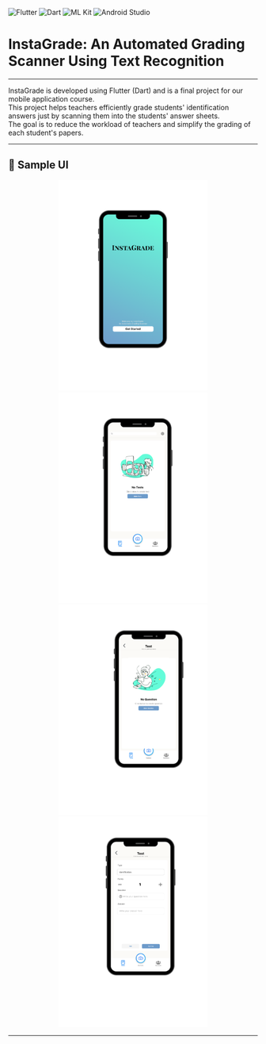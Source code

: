 ![Flutter](https://img.shields.io/badge/Flutter-02569B?style=for-the-badge&logo=flutter&logoColor=white)
![Dart](https://img.shields.io/badge/Dart-0175C2?style=for-the-badge&logo=dart&logoColor=white)
![ML Kit](https://img.shields.io/badge/ML%20Kit-FFCA28?style=for-the-badge)
![Android Studio](https://img.shields.io/badge/Android%20Studio-3DDC84?style=for-the-badge)

# InstaGrade: An Automated Grading Scanner Using Text Recognition

---

InstaGrade is developed using Flutter (Dart) and is a final project for our mobile application course.  
This project helps teachers efficiently grade students' identification answers just by scanning them into the students' answer sheets.  
The goal is to reduce the workload of teachers and simplify the grading of each student's papers.  

---

## 📸 Sample UI

<p align="center">
  <img src="assets/images/1.png" alt="Screenshot 1" width="300"/>
  <img src="assets/images/2.png" alt="Screenshot 2" width="300"/>
  <img src="assets/images/3.png" alt="Screenshot 3" width="300"/>
  <img src="assets/images/4.png" alt="Screenshot 4" width="300"/>
</p>

---
